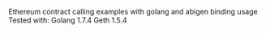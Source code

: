 Ethereum contract calling examples with golang and abigen binding usage
Tested with:
Golang 1.7.4 
Geth 1.5.4
